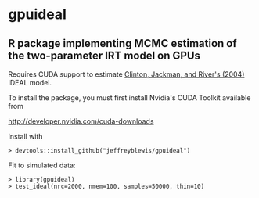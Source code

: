 # gpuideal
## R package implementing MCMC estimation of the two-parameter IRT model on GPUs

Requires CUDA support to estimate [Clinton, Jackman, and River's (2004)](https://www.cs.princeton.edu/courses/archive/fall09/cos597A/papers/ClintonJackmanRivers2004.pdf) IDEAL model.  

To install the package, you must first install Nvidia's CUDA Toolkit available from

http://developer.nvidia.com/cuda-downloads

Install with 

```{r}
> devtools::install_github("jeffreyblewis/gpuideal")
```

Fit to simulated data:

```{r}
> library(gpuideal)
> test_ideal(nrc=2000, nmem=100, samples=50000, thin=10)
```
